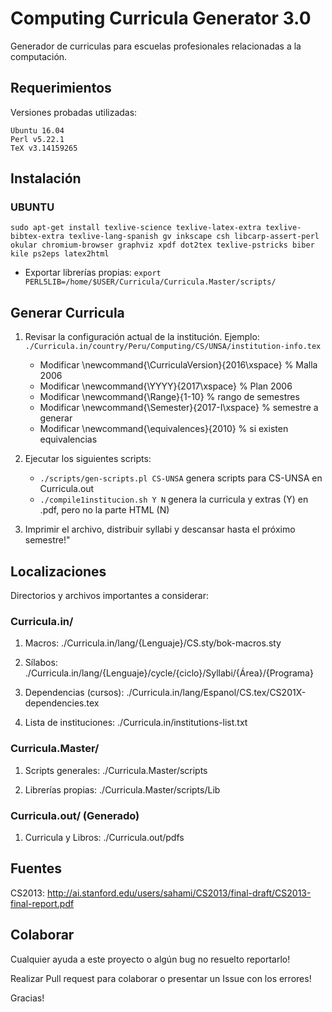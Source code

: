 # Computing Curricula Generator 3.0

Generador de curriculas para escuelas profesionales relacionadas a la computación.

## Requerimientos

Versiones probadas utilizadas:

```
Ubuntu 16.04
Perl v5.22.1
TeX v3.14159265
```

## Instalación

### UBUNTU
```
sudo apt-get install texlive-science texlive-latex-extra texlive-bibtex-extra texlive-lang-spanish gv inkscape csh libcarp-assert-perl okular chromium-browser graphviz xpdf dot2tex texlive-pstricks biber kile ps2eps latex2html 

```
* Exportar librerías propias: `export PERL5LIB=/home/$USER/Curricula/Curricula.Master/scripts/`



## Generar Curricula

1. Revisar la configuración actual de la institución. Ejemplo: `./Curricula.in/country/Peru/Computing/CS/UNSA/institution-info.tex`
    * Modificar \newcommand{\CurriculaVersion}{2016\xspace} % Malla 2006
    * Modificar \newcommand{\YYYY}{2017\xspace} % Plan 2006
    * Modificar \newcommand{\Range}{1-10} % rango de semestres
    * Modificar \newcommand{\Semester}{2017-I\xspace} % semestre a generar
    * Modificar \newcommand{\equivalences}{2010} %  si existen equivalencias

1. Ejecutar los siguientes scripts:
    * `./scripts/gen-scripts.pl CS-UNSA` genera scripts para CS-UNSA en Curricula.out
    * `./compile1institucion.sh Y N` genera la curricula y extras (Y) en .pdf, pero no la parte HTML (N)

1. Imprimir el archivo, distribuir syllabi y descansar hasta el próximo semestre!"


## Localizaciones
Directorios y archivos importantes a considerar:

### Curricula.in/

1. Macros: ./Curricula.in/lang/{Lenguaje}/CS.sty/bok-macros.sty

1. Sílabos: ./Curricula.in/lang/{Lenguaje}/cycle/{ciclo}/Syllabi/{Área}/{Programa}

1. Dependencias (cursos): ./Curricula.in/lang/Espanol/CS.tex/CS201X-dependencies.tex

1. Lista de instituciones: ./Curricula.in/institutions-list.txt

### Curricula.Master/

1. Scripts generales: ./Curricula.Master/scripts

1. Librerías propias: ./Curricula.Master/scripts/Lib

### Curricula.out/ (Generado)

1. Curricula y Libros: ./Curricula.out/pdfs

## Fuentes

CS2013: http://ai.stanford.edu/users/sahami/CS2013/final-draft/CS2013-final-report.pdf

## Colaborar

Cualquier ayuda a este proyecto o algún bug no resuelto reportarlo!

Realizar Pull request para colaborar o presentar un Issue con los errores!

Gracias!

